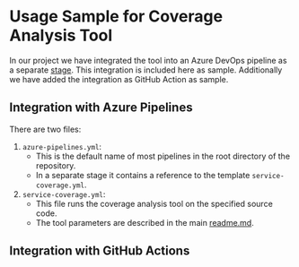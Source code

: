 # Usage Sample for Coverage Analysis Tool

In our project we have integrated the tool into an Azure DevOps pipeline as a separate [stage](https://docs.microsoft.com/en-us/azure/devops/pipelines/process/stages?view=azure-devops&tabs=yaml).
This integration is included here as sample. Additionally we have added the integration as GitHub Action as sample.

## Integration with Azure Pipelines

There are two files:

1) `azure-pipelines.yml`:
    * This is the default name of most pipelines in the root directory of the repository. 
    * In a separate stage it contains a reference to the template `service-coverage.yml`.
2) `service-coverage.yml`:
    * This file runs the coverage analysis tool on the specified source code.
    * The tool parameters are described in the main [readme.md](./readme.md).

## Integration with GitHub Actions
